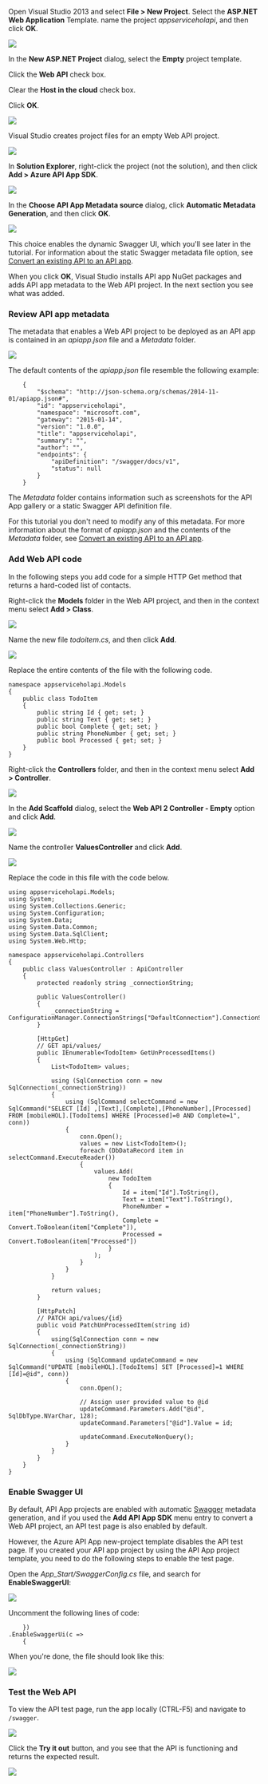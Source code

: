 Open Visual Studio 2013 and select **File > New Project**. Select the **ASP.NET Web Application** Template.  name the project *appserviceholapi*, and then click **OK**.

![](../images/01-01-01-AppServiceHOL/01-filenew-v3.png)

In the **New ASP.NET Project** dialog, select the **Empty** project template.

Click the **Web API** check box.

Clear the **Host in the cloud** check box.

Click **OK**.

![](../images/01-01-01-AppServiceHOL/webapinewproj.png)

Visual Studio creates project files for an empty Web API project.

![](../images/01-01-01-AppServiceHOL/sewebapi.png)

In **Solution Explorer**, right-click the project (not the solution), and then click **Add > Azure API App SDK**.

![](../images/01-01-01-AppServiceHOL/addapiappsdk.png)

In the **Choose API App Metadata source** dialog, click **Automatic Metadata Generation**, and then click **OK**.

![](../images/01-01-01-AppServiceHOL/chooseswagger.png)

This choice enables the dynamic Swagger UI, which you'll see later in the tutorial. For information about the static Swagger metadata file option, see [Convert an existing API to an API app](http://azure.microsoft.com/documentation/articles/app-service-dotnet-create-api-app-visual-studio). 

When you click **OK**, Visual Studio installs API app NuGet packages and adds API app metadata to the Web API project.  In the next section you see what was added.

### Review API app metadata

The metadata that enables a Web API project to be deployed as an API app is contained in an *apiapp.json* file and a *Metadata* folder.

![](../images/01-01-01-AppServiceHOL/metadatainse.png)

The default contents of the *apiapp.json* file resemble the following example:

		{
		    "$schema": "http://json-schema.org/schemas/2014-11-01/apiapp.json#",
		    "id": "appserviceholapi",
		    "namespace": "microsoft.com",
		    "gateway": "2015-01-14",
		    "version": "1.0.0",
		    "title": "appserviceholapi",
		    "summary": "",
		    "author": "",
		    "endpoints": {
		        "apiDefinition": "/swagger/docs/v1",
		        "status": null
		    }
		}

The *Metadata* folder contains information such as screenshots for the API App gallery or a static Swagger API definition file.

For this tutorial you don't need to modify any of this metadata. For more information about the format of *apiapp.json* and the contents of the *Metadata* folder, see [Convert an existing API to an API app](http://azure.microsoft.com/documentation/articles/app-service-dotnet-create-api-app-visual-studio). 

### Add Web API code

In the following steps you add code for a simple HTTP Get method that returns a hard-coded list of contacts. 

Right-click the **Models** folder in the Web API project, and then in the context menu select **Add > Class**. 

![](../images/01-01-01-AppServiceHOL/03-add-new-class-v3.png) 

Name the new file *todoitem.cs*, and then click **Add**. 

![](../images/01-01-01-AppServiceHOL/0301-add-new-class-dialog-v3.png) 

Replace the entire contents of the file with the following code. 

	namespace appserviceholapi.Models
	{
	    public class TodoItem
	    {
	        public string Id { get; set; }
	        public string Text { get; set; }
	        public bool Complete { get; set; }
	        public string PhoneNumber { get; set; }
	        public bool Processed { get; set; }
	    }
	}

Right-click the **Controllers** folder, and then in the context menu select **Add > Controller**. 

![](../images/01-01-01-AppServiceHOL/05-new-controller-v3.png)

In the **Add Scaffold** dialog, select the **Web API 2 Controller - Empty** option and click **Add**. 

![](../images/01-01-01-AppServiceHOL/06-new-controller-dialog-v3.png)

Name the controller **ValuesController** and click **Add**. 

![](../images/01-01-01-AppServiceHOL/07-new-controller-name-v2.png)

Replace the code in this file with the code below. 

	using appserviceholapi.Models;
	using System;
	using System.Collections.Generic;
	using System.Configuration;
	using System.Data;
	using System.Data.Common;
	using System.Data.SqlClient;
	using System.Web.Http;
	
	namespace appserviceholapi.Controllers
	{
	    public class ValuesController : ApiController
	    {
	        protected readonly string _connectionString;
	
	        public ValuesController()
	        {
	            _connectionString = ConfigurationManager.ConnectionStrings["DefaultConnection"].ConnectionString;
	        }
	
	        [HttpGet]
	        // GET api/values/
	        public IEnumerable<TodoItem> GetUnProcessedItems()
	        {
	            List<TodoItem> values;
	
	            using (SqlConnection conn = new SqlConnection(_connectionString))
	            {
	                using (SqlCommand selectCommand = new SqlCommand("SELECT [Id] ,[Text],[Complete],[PhoneNumber],[Processed] FROM [mobileHOL].[TodoItems] WHERE [Processed]=0 AND Complete=1", conn))
	                {
	                    conn.Open();
	                    values = new List<TodoItem>();
	                    foreach (DbDataRecord item in selectCommand.ExecuteReader())
	                    {
	                        values.Add(
	                            new TodoItem
	                            {
	                                Id = item["Id"].ToString(),
	                                Text = item["Text"].ToString(),
	                                PhoneNumber = item["PhoneNumber"].ToString(),
	                                Complete = Convert.ToBoolean(item["Complete"]),
	                                Processed = Convert.ToBoolean(item["Processed"])
	                            }
	                        );
	                    }
	                }
	            }
	
	            return values;
	        }
	
	        [HttpPatch]
	        // PATCH api/values/{id}
	        public void PatchUnProcessedItem(string id)
	        {
	            using(SqlConnection conn = new SqlConnection(_connectionString))
	            {
	                using (SqlCommand updateCommand = new SqlCommand("UPDATE [mobileHOL].[TodoItems] SET [Processed]=1 WHERE [Id]=@id", conn))
	                {
	                    conn.Open();
	
	                    // Assign user provided value to @id
	                    updateCommand.Parameters.Add("@id", SqlDbType.NVarChar, 128);
	                    updateCommand.Parameters["@id"].Value = id;
	
	                    updateCommand.ExecuteNonQuery();
	                }
	            }
	        }
	    }
	}

### Enable Swagger UI

By default, API App projects are enabled with automatic [Swagger](http://swagger.io/ "Official Swagger information") metadata generation, and if you used the **Add API App SDK** menu entry to convert a Web API project, an API test page is also enabled by default.  

However, the Azure API App new-project template disables the API test page. If you created your API app project by using the API App project template, you need to do the following steps to enable the test page.

Open the *App_Start/SwaggerConfig.cs* file, and search for **EnableSwaggerUI**:

![](../images/01-01-01-AppServiceHOL/12-enable-swagger-ui-with-box.png)

Uncomment the following lines of code:

        })
    .EnableSwaggerUi(c =>
        {

When you're done, the file should look like this:

![](../images/01-01-01-AppServiceHOL/13-enable-swagger-ui-with-box.png)

### Test the Web API

To view the API test page, run the app locally (CTRL-F5) and navigate to `/swagger`. 

![](../images/01-01-01-AppServiceHOL/14-swagger-ui.png)

Click the **Try it out** button, and you see that the API is functioning and returns the expected result. 

![](../images/01-01-01-AppServiceHOL/15-swagger-ui-post-test.png)